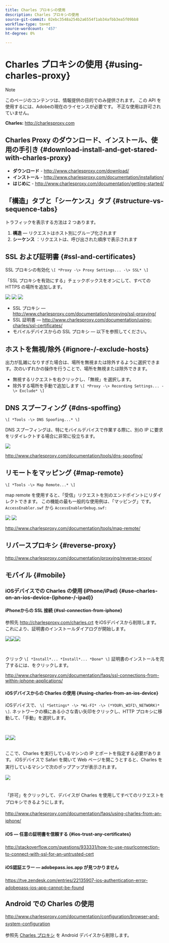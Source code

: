 ```yaml
---
title: Charles プロキシの使用
description: Charles プロキシの使用
source-git-commit: 02ebc3548a254b2a6554f1ab34afbb3ea5f09bb8
workflow-type: tm+mt
source-wordcount: '457'
ht-degree: 0%

---
```


# Charles プロキシの使用 {#using-charles-proxy}

>[!NOTE]
>
>このページのコンテンツは、情報提供の目的でのみ提供されます。 この API を使用するには、Adobeの現在のライセンスが必要です。 不正な使用は許可されていません。


**Charles:** <http://charlesproxy.com>


## Charles Proxy のダウンロード、インストール、使用の手引き {#download-install-and-get-stared-with-charles-proxy}

- **ダウンロード** - <http://www.charlesproxy.com/download/>
- **インストール** - <http://www.charlesproxy.com/documentation/installation/>
- **はじめに** - <http://www.charlesproxy.com/documentation/getting-started/>


## 「構造」タブと「シーケンス」タブ {#structure-vs-sequence-tabs}

トラフィックを表示する方法は 2 つあります。

1. **構造**  — リクエストはホスト別にグループ化されます
1. **シーケンス** ：リクエストは、呼び出された順序で表示されます


## SSL および証明書 {#ssl-and-certificates}

SSL プロキシの有効化 `\[ *Proxy -\> Proxy Settings... -\> SSL* \]`

「SSL プロキシを有効にする」チェックボックスをオンにして、すべての HTTPS の場所を追加します。


![](https://dzf8vqv24eqhg.cloudfront.net/userfiles/258/326/ckfinder/images/ProxySettings.PNG) ![](https://dzf8vqv24eqhg.cloudfront.net/userfiles/258/326/ckfinder/images/SSLSettings.PNG) ![](https://dzf8vqv24eqhg.cloudfront.net/userfiles/258/326/ckfinder/images/AddHttpsLocations.PNG)



- SSL プロキシ — <http://www.charlesproxy.com/documentation/proxying/ssl-proxying/>
- SSL 証明書 — <http://www.charlesproxy.com/documentation/using-charles/ssl-certificates/>
- モバイルデバイスからの SSL プロキシ — 以下を参照してください。


## ホストを無視/除外 {#ignore-/-exclude-hosts}

出力が乱雑になりすぎた場合は、場所を無視または除外するように選択できます。次のいずれかの操作を行うことで、場所を無視または除外できます。

- 無視するリクエストを右クリックし、「無視」を選択します。
- 除外する場所を手動で追加します `\[ *Proxy -\> Recording Settings... -\> Exclude* \]`


## DNS スプーフィング {#dns-spoffing}

`\[ *Tools -\> DNS Spoofing...* \]`



DNS スプーフィングは、特にモバイルデバイスで作業する際に、別の IP に要求をリダイレクトする場合に非常に役立ちます。

![](https://dzf8vqv24eqhg.cloudfront.net/userfiles/258/326/ckfinder/images/DNSSpoofing.PNG)

<http://www.charlesproxy.com/documentation/tools/dns-spoofing/>


## リモートをマッピング {#map-remote}

`\[ *Tools -\> Map Remote...* \]`



map remote を使用すると、「受信」リクエストを別のエンドポイントにリダイレクトできます。 この機能の最も一般的な使用例は、「マッピング」です。 `AccessEnabler.swf` から `AccessEnablerDebug.swf:`

![](https://dzf8vqv24eqhg.cloudfront.net/userfiles/258/326/ckfinder/images/MapRemote.PNG) ![](https://dzf8vqv24eqhg.cloudfront.net/userfiles/258/326/ckfinder/images/MapRemoteAdd.PNG)

<http://www.charlesproxy.com/documentation/tools/map-remote/>



## リバースプロキシ {#reverse-proxy}

<http://www.charlesproxy.com/documentation/proxying/reverse-proxy/>

## モバイル {#mobile}

### iOSデバイスでの Charles の使用 (iPhone/iPad) {#use-charles-on-an-ios-device-(iphone-/-ipad)}

#### iPhoneからの SSL 接続 {#ssl-connection-from-iphone}

参照先 <http://charlesproxy.com/charles.crt> をiOSデバイスから削除します。  これにより、証明書のインストールダイアログが開始します。

![](https://dzf8vqv24eqhg.cloudfront.net/userfiles/258/326/ckfinder/images/iOSDeviceSSLCertificate1\(1\).PNG)![](https://dzf8vqv24eqhg.cloudfront.net/userfiles/258/326/ckfinder/images/iOSDeviceSSLCertificate2\(1\).PNG)![](https://dzf8vqv24eqhg.cloudfront.net/userfiles/258/326/ckfinder/images/iOSDeviceSSLCertificate3.PNG)

</br>

クリック `\[ *Install*... *Install*... *Done* \]` 証明書のインストールを完了するには、をクリックします。

<http://www.charlesproxy.com/documentation/faqs/ssl-connections-from-within-iphone-applications/>



#### iOSデバイスからの Charles の使用 {#using-charles-from-an-ios-device}

iOSデバイスで、 `\[ *Settings* -\> *Wi-FI* -\> (*YOUR\_WIFI\_NETWORK)* \]`. ネットワークの横にある小さな青い矢印をクリックし、HTTP プロキシに移動して、「手動」を選択します。


</br>

![](https://dzf8vqv24eqhg.cloudfront.net/userfiles/258/326/ckfinder/images/iOSDeviceManualProxy1.png)![](https://dzf8vqv24eqhg.cloudfront.net/userfiles/258/326/ckfinder/images/iOSDeviceManualProxy2.PNG)


</br>
ここで、Charles を実行しているマシンの IP とポートを指定する必要があります。 <span style="line-height: 1.6em;">iOSデバイスで Safari を開いて Web ページを開こうとすると、Charles を実行しているマシンで次のポップアップが表示されます。

</br>

![](https://dzf8vqv24eqhg.cloudfront.net/userfiles/258/326/ckfinder/images/iOSDeviceManualProxy3.PNG)

</br>
「許可」をクリックして、デバイスが Charles を使用してすべてのリクエストをプロキシできるようにします。

<http://www.charlesproxy.com/documentation/faqs/using-charles-from-an-iphone/>


#### iOS — 任意の証明書を信頼する {#ios-trust-any-certificates}

<http://stackoverflow.com/questions/933331/how-to-use-nsurlconnection-to-connect-with-ssl-for-an-untrusted-cert>

#### iOS認証エラー — adobepass.ios.app が見つかりません

<https://tve.zendesk.com/entries/22135907-ios-authentication-error-adobepass-ios-app-cannot-be-found>


## Android での Charles の使用

<http://www.charlesproxy.com/documentation/configuration/browser-and-system-configuration>


参照先 [Charles プロキシ](http://charlesproxy.com/charles.crt) を Android デバイスから削除します。
